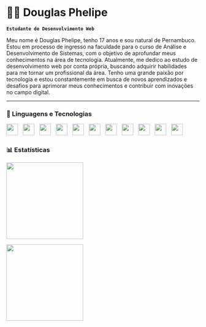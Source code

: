 # 👨‍💻 Douglas Phelipe

**`Estudante de Desenvolvimento Web`**

Meu nome é Douglas Phelipe, tenho 17 anos e sou natural de Pernambuco. Estou em processo de ingresso na faculdade para o curso de Análise e Desenvolvimento de Sistemas, com o objetivo de aprofundar meus conhecimentos na área de tecnologia. Atualmente, me dedico ao estudo de desenvolvimento web por conta própria, buscando adquirir habilidades para me tornar um profissional da área. Tenho uma grande paixão por tecnologia e estou constantemente em busca de novos aprendizados e desafios para aprimorar meus conhecimentos e contribuir com inovações no campo digital.

---

### 🤖 Linguagens e Tecnologias


>
<img 
align='left'
width='30px'
style='padding-right: 10px;'
src="https://cdn.jsdelivr.net/gh/devicons/devicon@latest/icons/html5/html5-original.svg" />


<img 
align='left'
width='30px'
style='padding-right: 10px;'
src="https://cdn.jsdelivr.net/gh/devicons/devicon@latest/icons/css3/css3-original.svg" />
          
<img 
align='left'
width='30px'
style='padding-right: 10px;'
src="https://cdn.jsdelivr.net/gh/devicons/devicon@latest/icons/sass/sass-original.svg" />

<img 
align='left'
width='30px'
style='padding-right: 10px;'
src="https://cdn.jsdelivr.net/gh/devicons/devicon@latest/icons/javascript/javascript-original.svg" />          

<img 
align='left'
width='30px'
style='padding-right: 10px;'
src="https://cdn.jsdelivr.net/gh/devicons/devicon@latest/icons/typescript/typescript-original.svg" />                  

<img 
align='left'
width='30px'
style='padding-right: 10px;'
src="https://cdn.jsdelivr.net/gh/devicons/devicon@latest/icons/react/react-original.svg" />

<img 
align='left'
width='30px'
style='padding-right: 10px;'
src="https://cdn.jsdelivr.net/gh/devicons/devicon@latest/icons/angular/angular-original.svg" />

<img
align='left' 
width='30px'
style='padding-right: 10px;'
src="https://cdn.jsdelivr.net/gh/devicons/devicon@latest/icons/nodejs/nodejs-plain-wordmark.svg" />
                                        

<img
align='left' 
width='30px'
style='padding-right: 10px;'
src="https://cdn.jsdelivr.net/gh/devicons/devicon@latest/icons/express/express-original.svg" />


<img
align='left' 
width='30px'
style='padding-right: 10px;'
src="https://cdn.jsdelivr.net/gh/devicons/devicon@latest/icons/mysql/mysql-original-wordmark.svg" />


<img
align='left' 
width='30px'
style='padding-right: 10px;'
src="https://cdn.jsdelivr.net/gh/devicons/devicon@latest/icons/git/git-original.svg" />

</br>
</br>

### 📊 Estatísticas

<p
style='width=100%; display:flex; flex-direction:row; align-items:center; justify-content: space-between;'>
<img
align='left' 
height='200'
style='padding-right: 10px;'
src="https://github-readme-stats.vercel.app/api?username=douglaasph&show_icons=true&theme=tokyonight&include_all_commits=true&locale=pt-br"
/>

<img
align='left' 
height='200'
src="https://github-readme-stats.vercel.app/api/top-langs/?username=douglaasph&theme=tokyonight&layout=compact&custom_title=Tecnologias&langs_count=6"
/>          
</p>
